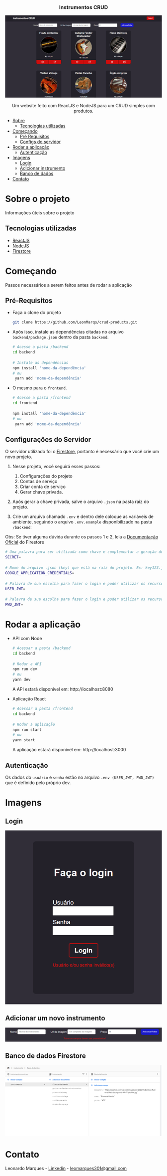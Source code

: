 <!-- PROJECT LOGO -->
<br />

<h3 align="center">Instrumentos CRUD</h3>

![Imagem principal](/imgs/main.png?raw=true)


  <p align="center">
    Um website feito com ReactJS e NodeJS para um CRUD simples com produtos.
    <br />
    <!-- <a href="">View Demo</a> -->
  </p>

<!-- TABLE OF CONTENTS -->
* [Sobre](#sobre-o-projeto)
   * [Tecnologias utilizadas](#tecnologias-utilizadas)
* [Começando](#começando)
   * [Pré Requisitos](#pré-requisitos)
   * [Configs do servidor](#configurações-do-servidor)
* [Rodar a aplicação](#rodar-a-aplicação)
   * [Autenticação](#autenticação)
* [Imagens](#imagens)
  * [Login](#login)
  * [Adicionar instrumento](#adicionar-um-novo-instrumento)
  * [Banco de dados](#banco-de-dados-firestore)
* [Contato](#contato)

<!-- Sobre o projeto -->
# Sobre o projeto
Informações úteis sobre o projeto

## Tecnologias utilizadas

* [ReactJS](https://reactjs.org/)
* [NodeJS](https://nodejs.org/en/)
* [Firestore](https://firebase.google.com/products/firestore)

<!-- GETTING STARTED -->

# Começando
Passos necessários a serem feitos antes de rodar a aplicação

## Pré-Requisitos

* Faça o clone do projeto
  ```sh
  git clone https://github.com/LeonMarqs/crud-products.git
  ```

* Após isso, instale as dependências citadas no arquivo `backend/package.json` dentro da pasta `backend`.
  ```sh
  # Acesse a pasta /backend
  cd backend

  # Instale as dependências
  npm install 'nome-da-dependência'
  # ou
   yarn add 'nome-da-dependência'
  ```

* O mesmo para o `frontend`.
  ```sh
  # Acesse a pasta /frontend
  cd frontend

  npm install 'nome-da-dependência'
  # ou
   yarn add 'nome-da-dependência'
  ```

## Configurações do Servidor

O servidor utilizado foi o [Firestore](https://firebase.google.com/products/firestore), portanto é necessário que você crie um novo projeto. 

1. Nesse projeto, você seguirá esses passos:
    1. Configurações do projeto
    1. Contas de serviço
    1. Criar conta de serviço
    1. Gerar chave privada.

2. Após gerar a chave privada, salve o arquivo `.json` na pasta raiz do projeto.

3. Crie um arquivo chamado `.env` e dentro dele coloque as variáveis de ambiente, seguindo o arquivo `.env.example` disponibilizado na pasta `/backend`:

Obs: Se tiver alguma dúvida durante os passos 1 e 2, leia a [Documentação Oficial](https://firebase.google.com/docs/admin/setup?hl=pt-br#initialize-sdk) do Firestore 

  
  ```sh
  # Uma palavra para ser utilizada como chave e complementar a geração do token'
  SECRET=

  # Nome do arquivo .json (key) que está na raíz do projeto. Ex: key123.json
  GOOGLE_APPLICATION_CREDENTIALS=

  # Palavra de sua escolha para fazer o login e poder utilizar os recursos da API (usuário)
  USER_JWT=

  # Palavra de sua escolha para fazer o login e poder utilizar os recursos da API (senha)
  PWD_JWT=                                             
  ``` 
# Rodar a aplicação

* API com Node
  ```sh
  # Acessar a pasta /backend
  cd backend

  # Rodar a API
  npm run dev
  # ou 
  yarn dev	
  ```
  A API estará disponível em: http://localhost:8080

* Aplicação React
  ```sh
  # Acessar a pasta /frontend
  cd backend

  # Rodar a aplicação
  npm run start
  # ou 
  yarn start	
  ```
  A aplicação estará disponível em: http://localhost:3000
  
 ## Autenticação
  
  Os dados do `usuário` e `senha` estão no arquivo `.env (USER_JWT, PWD_JWT)` que é definido pelo próprio dev.

# Imagens

## Login

![Login-Erro](/imgs/login-error.png?raw=true)

## Adicionar um novo instrumento

![Add-Erro](/imgs/add-error.png?raw=true)

## Banco de dados Firestore
![Banco-firestore](/imgs/firestore.png?raw=true)
<!-- CONTACT -->
# Contato

Leonardo Marques - [Linkedin](https://www.linkedin.com/in/leonardo-marques-ti/) - leomarques301@gmail.com

